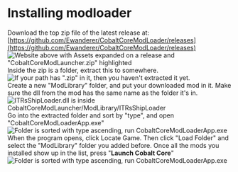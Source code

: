# Installing modloader
Download the top zip file of the latest release at: [https://github.com/Ewanderer/CobaltCoreModLoader/releases](https://github.com/Ewanderer/CobaltCoreModLoader/releases)  
![Website above with Assets expanded on a release and "CobaltCoreModLauncher.zip" highlighted](https://raw.githubusercontent.com/ITR13/CobaltCoreShipLoader/main/.readme/modloader_git.png)
Inside the zip is a folder, extract this to somewhere.  
![If your path has ".zip" in it, then you haven't extracted it yet.](https://raw.githubusercontent.com/ITR13/CobaltCoreShipLoader/main/.readme/modloader_zip.png)  
Create a new "ModLibrary" folder, and put your downloaded mod in it. Make sure the dll from the mod has the same name as the folder it's in.  
![ITRsShipLoader.dll is inside CobaltCoreModLauncher/ModLibrary/ITRsShipLoader](https://raw.githubusercontent.com/ITR13/CobaltCoreShipLoader/main/.readme/modloader_folder.png)  
Go into the extracted folder and sort by "type", and open "CobaltCoreModLoaderApp.exe"  
![Folder is sorted with type ascending, run CobaltCoreModLoaderApp.exe](https://raw.githubusercontent.com/ITR13/CobaltCoreShipLoader/main/.readme/modloader_exe.png)  
When the program opens, click Locate Game. Then click "Load Folder" and select the "ModLibrary" folder you added before. Once all the mods you installed show up in the list, press "**Launch Cobalt Core**"  
![Folder is sorted with type ascending, run CobaltCoreModLoaderApp.exe](https://raw.githubusercontent.com/ITR13/CobaltCoreShipLoader/main/.readme/modloader_program.png)  
